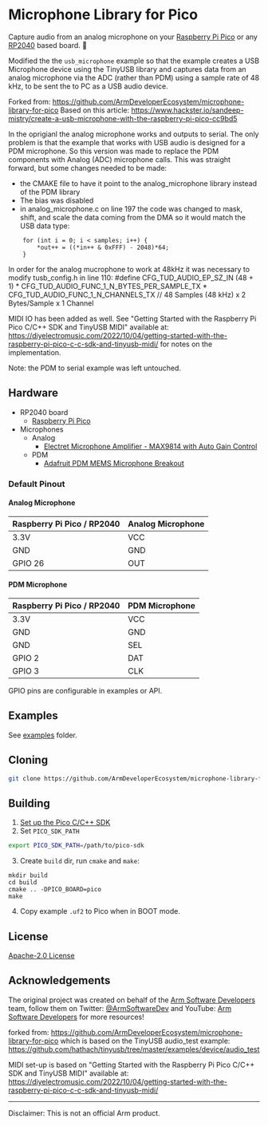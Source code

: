 # Microphone Library for Pico

Capture audio from an analog microphone on your [Raspberry Pi Pico](https://www.raspberrypi.org/products/raspberry-pi-pico/) or any [RP2040](https://www.raspberrypi.org/products/rp2040/) based board. 🎤

Modified the the `usb_microphone` example  so that the example creates a USB Microphone device using the TinyUSB library and captures data from an analog microphone via the ADC (rather than PDM) using a sample rate of 48 kHz, to be sent the to PC as a USB audio device.


Forked from: https://github.com/ArmDeveloperEcosystem/microphone-library-for-pico
Based on this article: https://www.hackster.io/sandeep-mistry/create-a-usb-microphone-with-the-raspberry-pi-pico-cc9bd5

In the oprigianl the analog microphone works and outputs to serial. The only problem is that the example that works with USB audio is designed for a PDM microphone. So this version was made to replace the PDM components with Analog (ADC) microphone calls. This was straight forward, but some changes needed to be made: 

- the CMAKE file to have it point to the analog_microphone library instead of the PDM library
- The bias was disabled
- in analog_microphone.c  on line 197 the code was changed to mask, shift, and scale the data coming from the DMA so it would match the USB data type:
```
    for (int i = 0; i < samples; i++) {
        *out++ = ((*in++ & 0xFFF) - 2048)*64;
    }
```

In order for the analog mucrophone to work at 48kHz it was necessary to modify tusb_config.h in line 110:
#define CFG_TUD_AUDIO_EP_SZ_IN                                        (48 + 1) * CFG_TUD_AUDIO_FUNC_1_N_BYTES_PER_SAMPLE_TX * CFG_TUD_AUDIO_FUNC_1_N_CHANNELS_TX      // 48 Samples (48 kHz) x 2 Bytes/Sample x 1 Channel


MIDI IO has been added as well.
See  "Getting Started with the Raspberry Pi Pico C/C++ SDK and TinyUSB MIDI" available at:
https://diyelectromusic.com/2022/10/04/getting-started-with-the-raspberry-pi-pico-c-c-sdk-and-tinyusb-midi/
for notes on the implementation.


Note: the PDM to serial example was left untouched.

## Hardware

 * RP2040 board
   * [Raspberry Pi Pico](https://www.raspberrypi.org/products/raspberry-pi-pico/)
 * Microphones
   * Analog
     * [Electret Microphone Amplifier - MAX9814 with Auto Gain Control](https://www.adafruit.com/product/1713) 
   * PDM
     * [Adafruit PDM MEMS Microphone Breakout](https://www.adafruit.com/product/3492)

### Default Pinout

#### Analog Microphone

| Raspberry Pi Pico / RP2040 | Analog Microphone |
| -------------------------- | ----------------- |
| 3.3V | VCC |
| GND | GND |
| GPIO 26 | OUT |

#### PDM Microphone

| Raspberry Pi Pico / RP2040 | PDM Microphone |
| -------------------------- | ----------------- |
| 3.3V | VCC |
| GND | GND |
| GND | SEL |
| GPIO 2 | DAT |
| GPIO 3 | CLK |

GPIO pins are configurable in examples or API.

## Examples

See [examples](examples/) folder.


## Cloning

```sh
git clone https://github.com/ArmDeveloperEcosystem/microphone-library-for-pico.git 
```

## Building

1. [Set up the Pico C/C++ SDK](https://datasheets.raspberrypi.org/pico/getting-started-with-pico.pdf)
2. Set `PICO_SDK_PATH`
```sh
export PICO_SDK_PATH=/path/to/pico-sdk
```
3. Create `build` dir, run `cmake` and `make`:
```
mkdir build
cd build
cmake .. -DPICO_BOARD=pico
make
```
4. Copy example `.uf2` to Pico when in BOOT mode.

## License

[Apache-2.0 License](LICENSE)

## Acknowledgements

The original project was created on behalf of the [Arm Software Developers](https://developer.arm.com/) team, follow them on Twitter: [@ArmSoftwareDev](https://twitter.com/armsoftwaredev) and YouTube: [Arm Software Developers](https://www.youtube.com/channel/UCHUAckhCfRom2EHDGxwhfOg) for more resources!

forked from: https://github.com/ArmDeveloperEcosystem/microphone-library-for-pico
which is based on the TinyUSB audio_test example:
https://github.com/hathach/tinyusb/tree/master/examples/device/audio_test

MIDI set-up is based on "Getting Started with the Raspberry Pi Pico C/C++ SDK and TinyUSB MIDI" available at:
https://diyelectromusic.com/2022/10/04/getting-started-with-the-raspberry-pi-pico-c-c-sdk-and-tinyusb-midi/

---

Disclaimer: This is not an official Arm product.
